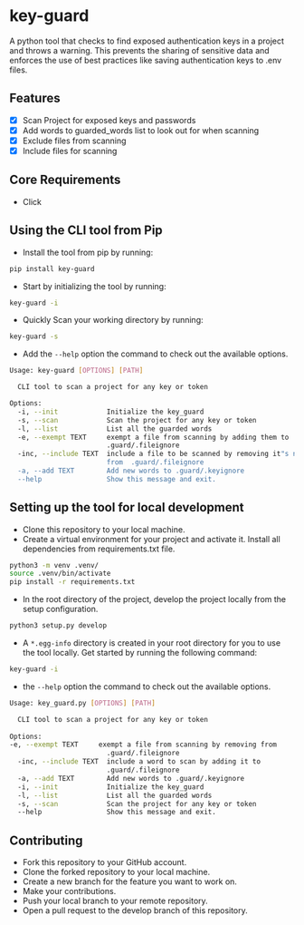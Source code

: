 # key-guard

A python tool that checks to find exposed authentication keys in a project and throws a warning. This prevents the sharing of sensitive data and enforces the use of best practices like saving authentication keys to .env files.

## Features

- [x] Scan Project for exposed keys and passwords
- [x] Add words to guarded_words list to look out for when scanning
- [x] Exclude files from scanning
- [x] Include files for scanning

## Core Requirements

- Click

## Using the CLI tool from Pip

- Install the tool from pip by running:

```bash
pip install key-guard
```

- Start by initializing the tool by running:

```bash
key-guard -i
```

- Quickly Scan your working directory by running:

```bash
key-guard -s
```

- Add the `--help` option the command to check out the available options.

```bash
Usage: key-guard [OPTIONS] [PATH]

  CLI tool to scan a project for any key or token

Options:
  -i, --init            Initialize the key_guard
  -s, --scan            Scan the project for any key or token
  -l, --list            List all the guarded words
  -e, --exempt TEXT     exempt a file from scanning by adding them to
                        .guard/.fileignore
  -inc, --include TEXT  include a file to be scanned by removing it"s name
                        from  .guard/.fileignore
  -a, --add TEXT        Add new words to .guard/.keyignore
  --help                Show this message and exit.
```

## Setting up the tool for local development

- Clone this repository to your local machine.
- Create a virtual environment for your project and activate it. Install all dependencies from  requirements.txt file.

```bash
python3 -m venv .venv/
source .venv/bin/activate
pip install -r requirements.txt
```
  
- In the root directory of the project, develop the project locally from the setup configuration.
  
```bash
python3 setup.py develop
```

- A `*.egg-info` directory is created in your root directory for you to use the tool locally. Get started by running the following command:

```bash
key-guard -i
```

- the `--help` option the command to check out the available options.

```bash
Usage: key_guard.py [OPTIONS] [PATH]

  CLI tool to scan a project for any key or token
  
Options:
-e, --exempt TEXT     exempt a file from scanning by removing from
                        .guard/.fileignore
  -inc, --include TEXT  include a word to scan by adding it to
                        .guard/.fileignore
  -a, --add TEXT        Add new words to .guard/.keyignore
  -i, --init            Initialize the key_guard
  -l, --list            List all the guarded words
  -s, --scan            Scan the project for any key or token
  --help                Show this message and exit.
```

## Contributing

- Fork this repository to your GitHub account.
- Clone the forked repository to your local machine.
- Create a new branch for the feature you want to work on.
- Make your contributions.
- Push your local branch to your remote repository.
- Open a pull request to the develop branch of this repository.

